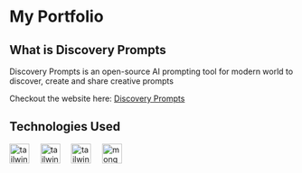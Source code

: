 # My Portfolio

## What is Discovery Prompts
Discovery Prompts is an open-source AI prompting tool for modern world to discover, create and share creative prompts

Checkout the website here: 
[Discovery Prompts](https://discoveryprompts.vercel.app/)

## Technologies Used
<p>
    <!-- NextJS-Icon -->
  <img title="NextJS" src="https://cdn.sanity.io/images/mox5d2d0/production/d34c4e66d0cd2bd769127450888556bc2a096b60-128x128.svg?w=2000&fit=max&auto=format" alt="tailwind" width="35" height="35" />     
  &nbsp; &nbsp;
  
  <!-- Typescript-Icon -->
  <img title="Typescript" src="https://cdn.sanity.io/images/mox5d2d0/production/064d3370723e1beba20cdc88da23e2441a8ce9f8-128x128.svg?w=2000&fit=max&auto=format" alt="tailwind" width="35" height="35" />     
  &nbsp; &nbsp;
  
  <!-- TailwindCSS-Icon -->
  <img title="TailwindCSS" src="https://cdn.jsdelivr.net/gh/devicons/devicon/icons/tailwindcss/tailwindcss-plain.svg" alt="tailwind" width="35" height="35" />        
  &nbsp; &nbsp;

  <!-- MongoDB-Icon -->
  <img title="MongoDB" src="https://cdn.sanity.io/images/mox5d2d0/production/af52e50acb29800347e39637d6a1bd955ba4a715-128x128.svg" alt="mongodb" width="35" height="35" />
  &nbsp; &nbsp;
</p>
